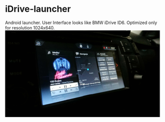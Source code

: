 # iDrive-launcher
Android launcher. User Interface looks like BMW iDrive ID6. Optimized only for resolution 1024x640.
<img src="DSC_0273.JPG">
